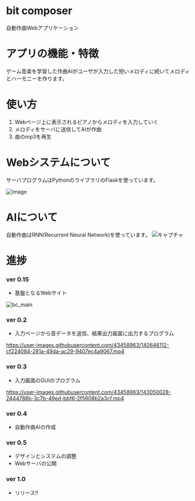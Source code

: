 # bit composer
 自動作曲Webアプリケーション

# アプリの機能・特徴
ゲーム音楽を学習した作曲AIがユーザが入力した短いメロディに続いてメロディとハーモニーを作ります。

# 使い方
1. Webページ上に表示されるピアノからメロディを入力していく
2. メロディをサーバに送信してAIが作曲
3. 曲のmp3を再生

# Webシステムについて
サーバプログラムはPythonのライブラリのFlaskを使っています。
 
 ![image](https://user-images.githubusercontent.com/43458963/143021077-12c72daf-c194-4914-8e4b-0b77dd9f3822.png)

# AIについて
自動作曲はRNN(Recurrent Neural Network)を使っています。
![キャプチャ](https://user-images.githubusercontent.com/43458963/143048883-7ccfc8c7-33bf-4be4-9133-b6e54f8e240f.PNG)


# 進捗
### ver 0.15
- 基盤となるWebサイト

![bc_main](https://user-images.githubusercontent.com/84367211/138039843-7c1eacbf-d8f5-46e5-b598-f8a70b40467c.png)

### ver 0.2
- 入力ページから音データを送信、結果出力画面に出力するプログラム

https://user-images.githubusercontent.com/43458963/140646112-cf224084-281a-49da-ac29-9407ec4a9067.mp4

### ver 0.3
- 入力画面のGUIのプログラム

https://user-images.githubusercontent.com/43458963/143050028-2444788b-3c7b-49ed-bbf6-2f5608b2a3cf.mp4

### ver 0.4
- 自動作曲AIの作成

### ver 0.5
- デザインとシステムの調整
- Webサーバの公開

### ver 1.0
- リリース!!
